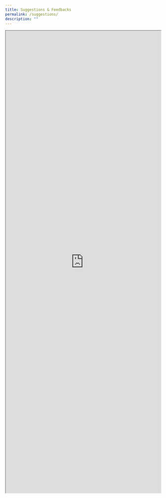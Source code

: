 ```yaml
---
title: Suggestions & Feedbacks
permalink: /suggestions/
description: ""
---
```

<iframe src="https://form.gov.sg/6400205a6a72eb0012c68391" style="width:100%;height:1500px"></iframe>